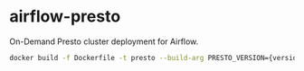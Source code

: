 # airflow-presto
On-Demand Presto cluster deployment for Airflow.

```bash
docker build -f Dockerfile -t presto --build-arg PRESTO_VERSION={version} .
```
